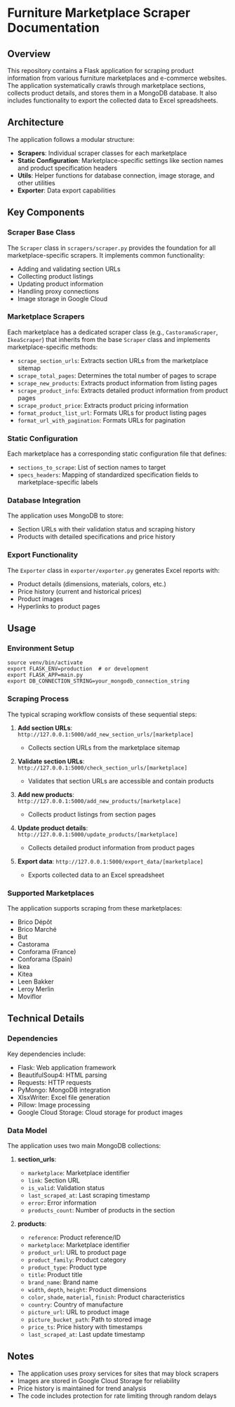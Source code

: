 # Furniture Marketplace Scraper Documentation

## Overview

This repository contains a Flask application for scraping product information from various furniture marketplaces and e-commerce websites. The application systematically crawls through marketplace sections, collects product details, and stores them in a MongoDB database. It also includes functionality to export the collected data to Excel spreadsheets.

## Architecture

The application follows a modular structure:

- **Scrapers**: Individual scraper classes for each marketplace
- **Static Configuration**: Marketplace-specific settings like section names and product specification headers
- **Utils**: Helper functions for database connection, image storage, and other utilities
- **Exporter**: Data export capabilities

## Key Components

### Scraper Base Class

The `Scraper` class in `scrapers/scraper.py` provides the foundation for all marketplace-specific scrapers. It implements common functionality:

- Adding and validating section URLs
- Collecting product listings
- Updating product information
- Handling proxy connections
- Image storage in Google Cloud

### Marketplace Scrapers

Each marketplace has a dedicated scraper class (e.g., `CastoramaScraper`, `IkeaScraper`) that inherits from the base `Scraper` class and implements marketplace-specific methods:

- `scrape_section_urls`: Extracts section URLs from the marketplace sitemap
- `scrape_total_pages`: Determines the total number of pages to scrape
- `scrape_new_products`: Extracts product information from listing pages
- `scrape_product_info`: Extracts detailed product information from product pages
- `scrape_product_price`: Extracts product pricing information
- `format_product_list_url`: Formats URLs for product listing pages
- `format_url_with_pagination`: Formats URLs for pagination

### Static Configuration

Each marketplace has a corresponding static configuration file that defines:

- `sections_to_scrape`: List of section names to target
- `specs_headers`: Mapping of standardized specification fields to marketplace-specific labels

### Database Integration

The application uses MongoDB to store:

- Section URLs with their validation status and scraping history
- Products with detailed specifications and price history

### Export Functionality

The `Exporter` class in `exporter/exporter.py` generates Excel reports with:

- Product details (dimensions, materials, colors, etc.)
- Price history (current and historical prices)
- Product images
- Hyperlinks to product pages

## Usage

### Environment Setup

```
source venv/bin/activate
export FLASK_ENV=production  # or development
export FLASK_APP=main.py
export DB_CONNECTION_STRING=your_mongodb_connection_string
```

### Scraping Process

The typical scraping workflow consists of these sequential steps:

1. **Add section URLs**: `http://127.0.0.1:5000/add_new_section_urls/[marketplace]`
   - Collects section URLs from the marketplace sitemap

2. **Validate section URLs**: `http://127.0.0.1:5000/check_section_urls/[marketplace]`
   - Validates that section URLs are accessible and contain products

3. **Add new products**: `http://127.0.0.1:5000/add_new_products/[marketplace]`
   - Collects product listings from section pages

4. **Update product details**: `http://127.0.0.1:5000/update_products/[marketplace]`
   - Collects detailed product information from product pages

5. **Export data**: `http://127.0.0.1:5000/export_data/[marketplace]`
   - Exports collected data to an Excel spreadsheet

### Supported Marketplaces

The application supports scraping from these marketplaces:

- Brico Dépôt
- Brico Marché
- But
- Castorama
- Conforama (France)
- Conforama (Spain)
- Ikea
- Kitea
- Leen Bakker
- Leroy Merlin
- Moviflor

## Technical Details

### Dependencies

Key dependencies include:

- Flask: Web application framework
- BeautifulSoup4: HTML parsing
- Requests: HTTP requests
- PyMongo: MongoDB integration
- XlsxWriter: Excel file generation
- Pillow: Image processing
- Google Cloud Storage: Cloud storage for product images

### Data Model

The application uses two main MongoDB collections:

1. **section_urls**:
   - `marketplace`: Marketplace identifier
   - `link`: Section URL
   - `is_valid`: Validation status
   - `last_scraped_at`: Last scraping timestamp
   - `error`: Error information
   - `products_count`: Number of products in the section

2. **products**:
   - `reference`: Product reference/ID
   - `marketplace`: Marketplace identifier
   - `product_url`: URL to product page
   - `product_family`: Product category
   - `product_type`: Product type
   - `title`: Product title
   - `brand_name`: Brand name
   - `width`, `depth`, `height`: Product dimensions
   - `color`, `shade`, `material`, `finish`: Product characteristics
   - `country`: Country of manufacture
   - `picture_url`: URL to product image
   - `picture_bucket_path`: Path to stored image
   - `price_ts`: Price history with timestamps
   - `last_scraped_at`: Last update timestamp

## Notes

- The application uses proxy services for sites that may block scrapers
- Images are stored in Google Cloud Storage for reliability
- Price history is maintained for trend analysis
- The code includes protection for rate limiting through random delays

